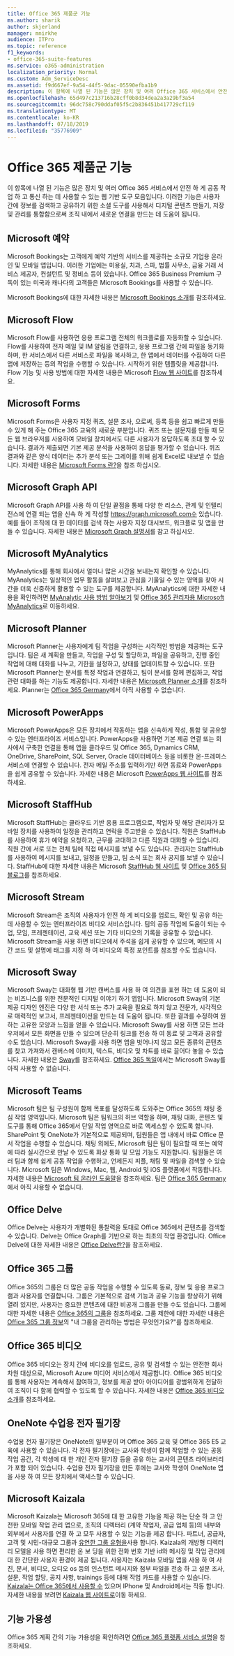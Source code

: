 ```yaml
---
title: Office 365 제품군 기능
ms.author: sharik
author: skjerland
manager: mnirkhe
audience: ITPro
ms.topic: reference
f1_keywords:
- office-365-suite-features
ms.service: o365-administration
localization_priority: Normal
ms.custom: Adm_ServiceDesc
ms.assetid: f9d667ef-9a54-44f5-9dac-05590efba1b9
description: 이 항목에 나열 된 기능은 많은 장치 및 여러 Office 365 서비스에서 안전 하 게 공동 작업 하 고 통신 하는 데 사용할 수 있는 웹 기반 도구 모음입니다. 이러한 기능은 사용자 간에 정보를 검색하고 공유하기 위한 소셜 도구를 사용해서 디지털 콘텐츠 만들기, 저장 및 관리를 통합함으로써 조직 내에서 새로운 연결을 만드는 데 도움이 됩니다.
ms.openlocfilehash: 65d497c213716b28cff0b8d34dea2a3a29bf3a54
ms.sourcegitcommit: 96dc758c790ddaf05f5c2b836451b417729cf119
ms.translationtype: MT
ms.contentlocale: ko-KR
ms.lasthandoff: 07/18/2019
ms.locfileid: "35776909"
---
```

# <a name="office-365-suite-features"></a>Office 365 제품군 기능

이 항목에 나열 된 기능은 많은 장치 및 여러 Office 365 서비스에서 안전 하 게 공동 작업 하 고 통신 하는 데 사용할 수 있는 웹 기반 도구 모음입니다. 이러한 기능은 사용자 간에 정보를 검색하고 공유하기 위한 소셜 도구를 사용해서 디지털 콘텐츠 만들기, 저장 및 관리를 통합함으로써 조직 내에서 새로운 연결을 만드는 데 도움이 됩니다.
  
## <a name="microsoft-bookings"></a>Microsoft 예약
<a name="BKMK_Bookings"> </a>

Microsoft Bookings는 고객에게 예약 기반의 서비스를 제공하는 소규모 기업용 온라인 및 모바일 앱입니다. 이러한 기업에는 미용실, 치과, 스파, 법률 사무소, 금융 거래 서비스 제공자, 컨설턴트 및 정비소 등이 있습니다. Office 365 Business Premium 구독이 있는 미국과 캐나다의 고객들은 Microsoft Bookings를 사용할 수 있습니다. 
  
Microsoft Bookings에 대한 자세한 내용은 [Microsoft Bookings 소개](https://support.office.com/en-us/article/Say-hello-to-Microsoft-Bookings-47403d64-a067-4754-9ae9-00157244c27d?ui=en-US&amp;rs=en-US&amp;ad=US)를 참조하세요.
  
## <a name="microsoft-flow"></a>Microsoft Flow
<a name="BKMK_Flow"> </a>

Microsoft Flow를 사용하면 응용 프로그램 전체의 워크플로를 자동화할 수 있습니다. Flow를 사용하여 전자 메일 및 IM 알림을 연결하고, 응용 프로그램 간에 파일을 동기화하며, 한 서비스에서 다른 서비스로 파일을 복사하고, 한 앱에서 데이터를 수집하여 다른 앱에 저장하는 등의 작업을 수행할 수 있습니다. 시작하기 위한 템플릿을 제공합니다. Flow 기능 및 사용 방법에 대한 자세한 내용은 Microsoft [Flow 웹 사이트](https://flow.microsoft.com/en-us/)를 참조하세요.
  
## <a name="microsoft-forms"></a>Microsoft Forms
<a name="BKMK_Forms"> </a>

Microsoft Forms은 사용자 지정 퀴즈, 설문 조사, 으로써, 등록 등을 쉽고 빠르게 만들 수 있게 해 주는 Office 365 교육의 새로운 부분입니다. 퀴즈 또는 설문지를 만들 때 모든 웹 브라우저를 사용하여 모바일 장치에서도 다른 사용자가 응답하도록 초대 할 수 있습니다. 결과가 제출되면 기본 제공 분석을 사용하여 응답을 평가할 수 있습니다. 퀴즈 결과와 같은 양식 데이터는 추가 분석 또는 그레이를 위해 쉽게 Excel로 내보낼 수 있습니다. 자세한 내용은 [Microsoft Forms 란?](https://support.office.com/en-us/forms)을 참조 하십시오.
  
## <a name="microsoft-graph-api"></a>Microsoft Graph API
<a name="BKMK_Graph"> </a>

Microsoft Graph API를 사용 하 여 단일 끝점을 통해 다양 한 리소스, 관계 및 인텔리전스에 연결 되는 앱을 신속 하 게 작성할 https://graph.microsoft.com수 있습니다. 예를 들어 조직에 대 한 데이터를 검색 하는 사용자 지정 대시보드, 워크플로 및 앱을 만들 수 있습니다. 자세한 내용은 [Microsoft Graph 설명서](https://go.microsoft.com/fwlink/?linkid=849595)를 참고 하십시오.
  
## <a name="microsoft-myanalytics"></a>Microsoft MyAnalytics
<a name="BKMK_MyAnalytics"> </a>

MyAnalytics를 통해 회사에서 얼마나 많은 시간을 보내는지 확인할 수 있습니다. MyAnalytics는 일상적인 업무 활동을 살펴보고 관심을 기울일 수 있는 영역을 찾아 시간을 더욱 신중하게 활용할 수 있는 도구를 제공합니다. MyAnalytics에 대한 자세한 내용을 확인하려면 [MyAnalytic 사용 방법 알아보기](https://support.office.com/en-us/article/Learn-more-about-the-way-you-work-with-Microsoft-MyAnalytics-23462129-e512-40ee-acad-d968916c31b8?ui=en-US&amp;rs=en-US&amp;ad=US) 및 [Office 365 관리자용 Microsoft MyAnalytics](https://support.office.com/en-us/article/Microsoft-MyAnalytics-for-Office-365-admins-77590915-6eb0-47a6-a72f-8116cfcfc2c7)로 이동하세요.
  
## <a name="microsoft-planner"></a>Microsoft Planner
<a name="BKMK_Planner"> </a>

Microsoft Planner는 사용자에게 팀 작업을 구성하는 시각적인 방법을 제공하는 도구입니다. 팀은 새 계획을 만들고, 작업을 구성 및 할당하고, 파일을 공유하고, 진행 중인 작업에 대해 대화를 나누고, 기한을 설정하고, 상태를 업데이트할 수 있습니다. 또한 Microsoft Planner는 문서를 특정 작업과 연결하고, 팀이 문서를 함께 편집하고, 작업 관련 대화를 하는 기능도 제공합니다. 자세한 내용은 [Microsoft Planner 소개](http://go.microsoft.com/fwlink/?LinkID=718016&amp;clcid=0x4809)를 참조하세요. Planner는 [Office 365 Germany](office-365-germany.md)에서 아직 사용할 수 없습니다.
  
## <a name="microsoft-powerapps"></a>Microsoft PowerApps
<a name="BKMK_PowerApps"> </a>

Microsoft PowerApps은 모든 장치에서 작동하는 앱을 신속하게 작성, 통합 및 공유할 수 있는 엔터프라이즈 서비스입니다. PowerApps을 사용하면 기본 제공 연결 또는 회사에서 구축한 연결을 통해 앱을 클라우드 및 Office 365, Dynamics CRM, OneDrive, SharePoint, SQL Server, Oracle 데이터베이스 등을 비롯한 온-프레미스 서비스에 연결할 수 있습니다. 전자 메일 주소를 입력하기만 하면 동료와 PowerApps을 쉽게 공유할 수 있습니다. 자세한 내용은 Microsoft [PowerApps 웹 사이트](https://powerapps.microsoft.com/en-us/)를 참조하세요.
  
## <a name="microsoft-staffhub"></a>Microsoft StaffHub
<a name="BKMK_StaffHub"> </a>

Microsoft StaffHub는 클라우드 기반 응용 프로그램으로, 작업자 및 해당 관리자가 모바일 장치를 사용하여 일정을 관리하고 연락을 주고받을 수 있습니다. 직원은 StaffHub를 사용하여 휴가 예약을 요청하고, 근무를 교대하고 다른 직원과 대화할 수 있습니다. 직원 간에 서로 또는 전체 팀에 직접 메시지를 보낼 수도 있습니다. 관리자는 StaffHub를 사용하여 메시지를 보내고, 일정을 만들고, 팀 소식 또는 회사 공지를 보낼 수 있습니다. StaffHub에 대한 자세한 내용은 Microsoft [StaffHub 웹 사이트](https://staffhub.office.com/) 및 [Office 365 팀 블로그](https://blogs.office.com/2017/01/12/microsoft-staffhub-is-here/)를 참조하세요.
  
## <a name="microsoft-stream"></a>Microsoft Stream
<a name="BKMK_Stream"> </a>

Microsoft Stream은 조직의 사용자가 안전 하 게 비디오를 업로드, 확인 및 공유 하는 데 사용할 수 있는 엔터프라이즈 비디오 서비스입니다. 팀의 공동 작업에 도움이 되는 수업, 모임, 프레젠테이션, 교육 세션 또는 기타 비디오의 기록을 공유할 수 있습니다. Microsoft Stream을 사용 하면 비디오에서 주석을 쉽게 공유할 수 있으며, 메모의 시간 코드 및 설명에 태그를 지정 하 여 비디오의 특정 포인트를 참조할 수도 있습니다.
  
## <a name="microsoft-sway"></a>Microsoft Sway
<a name="BKMK_Sway"> </a>

Microsoft Sway는 대화형 웹 기반 캔버스를 사용 하 여 의견을 표현 하는 데 도움이 되는 비즈니스를 위한 전문적인 디지털 이야기 하기 앱입니다. Microsoft Sway의 기본 제공 디자인 엔진은 다양 한 서식 또는 추가 교육을 필요로 하지 않고 전문가, 시각적으로 매력적인 보고서, 프레젠테이션을 만드는 데 도움이 됩니다. 또한 결과를 수정하여 원하는 고유한 모양과 느낌을 얻을 수 있습니다. Microsoft Sway를 사용 하면 모든 브라우저에서 모든 화면을 만들 수 있으며 단순히 링크를 전송 하 여 동료 및 고객과 공유할 수도 있습니다. Microsoft Sway를 사용 하면 앱을 벗어나지 않고 모든 종류의 콘텐츠를 찾고 가져와서 캔버스에 이미지, 텍스트, 비디오 및 차트를 바로 끌어다 놓을 수 있습니다. 자세한 내용은 [Sway](https://sway.com)를 참조하세요. [Office 365 독일](office-365-germany.md)에서는 Microsoft Sway를 아직 사용할 수 없습니다.
  
## <a name="microsoft-teams"></a>Microsoft Teams
<a name="BKMK_Teams"> </a>

Microsoft 팀은 팀 구성원이 함께 목표를 달성하도록 도와주는 Office 365의 채팅 중심 작업 영역입니다. Microsoft 팀은 팀워크의 허브 역할을 하며, 채팅 대화, 콘텐츠 및 도구를 통해 Office 365에서 단일 작업 영역으로 바로 액세스할 수 있도록 합니다. SharePoint 및 OneNote가 기본적으로 제공되며, 팀원들은 앱 내에서 바로 Office 문서 작업을 수행할 수 있습니다. 채팅 외에도, Microsoft 팀은 팀이 필요할 때 또는 예약에 따라 실시간으로 만날 수 있도록 화상 통화 및 모임 기능도 지원합니다. 팀원들은 여러 팀과 함께 쉽게 공동 작업을 수행하고, 언제든지 피플, 채팅 및 파일을 검색할 수 있습니다. Microsoft 팀은 Windows, Mac, 웹, Android 및 iOS 플랫폼에서 작동합니다. 자세한 내용은 [Microsoft 팀 온라인 도움말](https://go.microsoft.com/fwlink/?linkid=834413)을 참조하세요. 팀은 [Office 365 Germany](office-365-germany.md)에서 아직 사용할 수 없습니다.
  
## <a name="office-delve"></a>Office Delve
<a name="BKMK_Delve"> </a>

Office Delve는 사용자가 개별화된 통찰력을 토대로 Office 365에서 콘텐츠를 검색할 수 있습니다. Delve는 Office Graph를 기반으로 하는 최초의 작업 환경입니다. Office Delve에 대한 자세한 내용은 [Office Delve란?](https://go.microsoft.com/fwlink/?LinkId=511463)을 참조하세요. 
  
## <a name="office-365-groups"></a>Office 365 그룹
<a name="BKMK_Groups"> </a>

Office 365의 그룹은 더 많은 공동 작업을 수행할 수 있도록 동료, 정보 및 응용 프로그램과 사용자를 연결합니다. 그룹은 기본적으로 검색 기능과 공유 기능을 향상하기 위해 열려 있지만, 사용자는 중요한 콘텐츠에 대한 비공개 그룹을 만들 수도 있습니다. 그룹에 대한 자세한 내용은 [Office 365의 그룹](https://support.office.com/en-US/Article/Find-help-about-Groups-in-Office-365-7a9b321f-b76a-4d53-b98b-a2b0b7946de1)을 참조하세요. 그룹 제한에 대한 자세한 내용은 [Office 365 그룹 정보](https://go.microsoft.com/fwlink/?linkid=846714)의 "내 그룹을 관리하는 방법은 무엇인가요?"를 참조하세요.
  
## <a name="office-365-video"></a>Office 365 비디오
<a name="BKMK_Video"> </a>

Office 365 비디오는 장치 간에 비디오를 업로드, 공유 및 검색할 수 있는 안전한 회사 차원 대상으로, Microsoft Azure 미디어 서비스에서 제공합니다. Office 365 비디오를 통해 사용자는 계속해서 참여하고, 정보를 제공 받아 아이디어를 광범위하게 전달하여 조직이 다 함께 협력할 수 있도록 할 수 있습니다. 자세한 내용은 [Office 365 비디오 소개](https://blogs.office.com/2014/11/18/introducing-office-365-video/)를 참조하세요.
  
## <a name="onenote-class-notebook"></a>OneNote 수업용 전자 필기장

수업용 전자 필기장은 OneNote의 일부분이 며 Office 365 교육 및 Office 365 E5 교육에 사용할 수 있습니다. 각 전자 필기장에는 교사와 학생이 함께 작업할 수 있는 공동 작업 공간, 각 학생에 대 한 개인 전자 필기장 등을 공유 하는 교사의 콘텐츠 라이브러리가 포함 되어 있습니다. 수업용 전자 필기장을 만든 후에는 교사와 학생이 OneNote 앱을 사용 하 여 모든 장치에서 액세스할 수 있습니다.

## <a name="microsoft-kaizala"></a>Microsoft Kaizala

Microsoft Kaizala는 Microsoft 365에 대 한 고유한 기능을 제공 하는 단순 하 고 안전한 모바일 작업 관리 앱으로, 조직의 디렉터리 (계약 작업자, 공급 업체 등)의 내부와 외부에서 사용자를 연결 하 고 모두 사용할 수 있는 기능을 제공 합니다. 파트너, 공급자, 고객 및 시민-대규모 그룹과 [유연한 그룹 유형을](https://techcommunity.microsoft.com/t5/Microsoft-Kaizala-Blog/Model-your-communication-needs-using-Kaizala/ba-p/299710)사용 합니다. Kaizala의 개방형 디렉터리 모델을 사용 하면 편리한 온 보 딩을 위한 전화 번호 기반 id와 메시징 및 작업 관리에 대 한 간단한 사용자 환경이 제공 됩니다. 사용자는 Kaizala 모바일 앱을 사용 하 여 사진, 문서, 비디오, 오디오 os 등의 인스턴트 메시지와 첨부 파일을 전송 하 고 설문 조사, 설문, 작업 할당, 공지 사항, trainings 등에 대해 작업 카드를 사용할 수 있습니다. [Kaizala는 Office 365에서 사용할 수](https://products.office.com/en/business/microsoft-kaizala) 있으며 IPhone 및 Android에서는 작동 합니다. 자세한 내용을 보려면 [Kaizala 웹 사이트로](https://products.office.com/en/business/microsoft-kaizala)이동 하세요. 
  
## <a name="feature-availability"></a>기능 가용성

Office 365 계획 간의 기능 가용성을 확인하려면 [Office 365 플랫폼 서비스 설명](https://technet.microsoft.com/en-us/library/office-365-platform-service-description.aspx)을 참조하세요.
  

